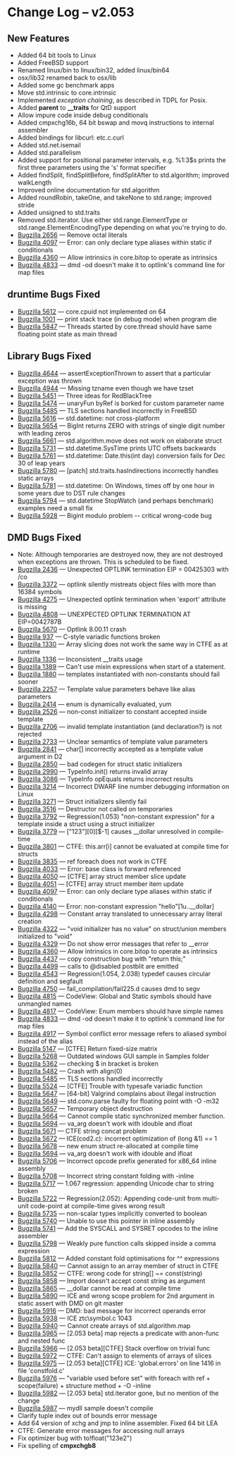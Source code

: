 # Change Log &ndash; v2.053

## New Features

* Added 64 bit tools to Linux
* Added FreeBSD support
* Renamed linux/bin to linux/bin32, added linux/bin64
* osx/lib32 renamed back to osx/lib
* Added some gc benchmark apps
* Move std.intrinsic to core.intrinsic
* Implemented *exception chaining*, as described in TDPL for Posix.
* Added **parent** to **__traits** for QtD support
* Allow impure code inside debug conditionals
* Added cmpxchg16b, 64 bit bswap and movq instructions to internal assembler
* Added bindings for libcurl: etc.c.curl
* Added std.net.isemail
* Added std.parallelism
* Added support for positional parameter intervals, e.g. %1:3$s prints the
  first three parameters using the 's' format specifier
* Added findSplit, findSplitBefore, findSplitAfter to std.algorithm;
  improved walkLength
* Improved online documentation for std.algorithm
* Added roundRobin, takeOne, and takeNone to std.range; improved stride
* Added unsigned to std.traits
* Removed std.iterator. Use either std.range.ElementType or
  std.range.ElementEncodingType depending on what you're trying to do.
* [Bugzilla 2656](/bug/2656) &mdash; Remove octal literals
* [Bugzilla 4097](/bug/4097) &mdash; Error: can only declare type aliases within static if conditionals
* [Bugzilla 4360](/bug/4360) &mdash; Allow intrinsics in core.bitop to operate as intrinsics
* [Bugzilla 4833](/bug/4833) &mdash; dmd -od doesn't make it to optlink's command line for map files

## druntime Bugs Fixed

* [Bugzilla 5612](/bug/5612) &mdash; core.cpuid not implemented on 64
* [Bugzilla 1001](/bug/1001) &mdash; print stack trace (in debug mode) when program die
* [Bugzilla 5847](/bug/5847) &mdash; Threads started by core.thread should have same floating point state as main thread

## Library Bugs Fixed

* [Bugzilla 4644](/bug/4644) &mdash; assertExceptionThrown to assert that a particular exception was thrown
* [Bugzilla 4944](/bug/4944) &mdash; Missing tzname even though we have tzset
* [Bugzilla 5451](/bug/5451) &mdash; Three ideas for RedBlackTree
* [Bugzilla 5474](/bug/5474) &mdash; unaryFun byRef is borked for custom parameter name
* [Bugzilla 5485](/bug/5485) &mdash; TLS sections handled incorrectly in FreeBSD
* [Bugzilla 5616](/bug/5616) &mdash; std.datetime: not cross-platform
* [Bugzilla 5654](/bug/5654) &mdash; BigInt returns ZERO with strings of single digit number with leading zeros
* [Bugzilla 5661](/bug/5661) &mdash; std.algorithm.move does not work on elaborate struct
* [Bugzilla 5731](/bug/5731) &mdash; std.datetime.SysTime prints UTC offsets backwards
* [Bugzilla 5761](/bug/5761) &mdash; std.datetime: Date.this(int day) conversion fails for Dec 30 of leap years
* [Bugzilla 5780](/bug/5780) &mdash; [patch] std.traits.hasIndirections incorrectly handles static arrays
* [Bugzilla 5781](/bug/5781) &mdash; std.datetime: On Windows, times off by one hour in some years due to DST rule changes
* [Bugzilla 5794](/bug/5794) &mdash; std.datetime StopWatch (and perhaps benchmark) examples need a small fix
* [Bugzilla 5928](/bug/5928) &mdash; Bigint modulo problem -- critical wrong-code bug

## DMD Bugs Fixed

* Note: Although temporaries are destroyed now, they are not destroyed when exceptions are thrown. This is scheduled to be fixed.
* [Bugzilla 2436](/bug/2436) &mdash; Unexpected OPTLINK termination EIP = 00425303 with /co
* [Bugzilla 3372](/bug/3372) &mdash; optlink silently mistreats object files with more than 16384 symbols
* [Bugzilla 4275](/bug/4275) &mdash; Unexpected optlink termination when 'export' attribute is missing
* [Bugzilla 4808](/bug/4808) &mdash; UNEXPECTED OPTLINK TERMINATION AT EIP=0042787B
* [Bugzilla 5670](/bug/5670) &mdash; Optlink 8.00.11 crash
* [Bugzilla 937](/bug/937) &mdash; C-style variadic functions broken
* [Bugzilla 1330](/bug/1330) &mdash; Array slicing does not work the same way in CTFE as at runtime
* [Bugzilla 1336](/bug/1336) &mdash; Inconsistent __traits usage
* [Bugzilla 1389](/bug/1389) &mdash; Can't use mixin expressions when start of a statement.
* [Bugzilla 1880](/bug/1880) &mdash; templates instantiated with non-constants should fail sooner
* [Bugzilla 2257](/bug/2257) &mdash; Template value parameters behave like alias parameters
* [Bugzilla 2414](/bug/2414) &mdash; enum is dynamically evaluated, yum
* [Bugzilla 2526](/bug/2526) &mdash; non-const initializer to constant accepted inside template
* [Bugzilla 2706](/bug/2706) &mdash; invalid template instantiation (and declaration?) is not rejected
* [Bugzilla 2733](/bug/2733) &mdash; Unclear semantics of template value parameters
* [Bugzilla 2841](/bug/2841) &mdash; char[] incorrectly accepted as a template value argument in D2
* [Bugzilla 2850](/bug/2850) &mdash; bad codegen for struct static initializers
* [Bugzilla 2990](/bug/2990) &mdash; TypeInfo.init() returns invalid array
* [Bugzilla 3086](/bug/3086) &mdash; TypeInfo opEquals returns incorrect results
* [Bugzilla 3214](/bug/3214) &mdash; Incorrect DWARF line number debugging information on Linux
* [Bugzilla 3271](/bug/3271) &mdash; Struct initializers silently fail
* [Bugzilla 3516](/bug/3516) &mdash; Destructor not called on temporaries
* [Bugzilla 3792](/bug/3792) &mdash; Regression(1.053) "non-constant expression" for a template inside a struct using a struct initializer
* [Bugzilla 3779](/bug/3779) &mdash; ["123"][0][$-1] causes __dollar unresolved in compile-time
* [Bugzilla 3801](/bug/3801) &mdash; CTFE: this.arr[i] cannot be evaluated at compile time for structs
* [Bugzilla 3835](/bug/3835) &mdash; ref foreach does not work in CTFE
* [Bugzilla 4033](/bug/4033) &mdash; Error: base class is forward referenced
* [Bugzilla 4050](/bug/4050) &mdash; [CTFE] array struct member slice update
* [Bugzilla 4051](/bug/4051) &mdash; [CTFE] array struct member item update
* [Bugzilla 4097](/bug/4097) &mdash; Error: can only declare type aliases within static if conditionals
* [Bugzilla 4140](/bug/4140) &mdash; Error: non-constant expression "hello"[1u..__dollar]
* [Bugzilla 4298](/bug/4298) &mdash; Constant array translated to unnecessary array literal creation
* [Bugzilla 4322](/bug/4322) &mdash; "void initializer has no value" on struct/union members initialized to "void"
* [Bugzilla 4329](/bug/4329) &mdash; Do not show error messages that refer to __error
* [Bugzilla 4360](/bug/4360) &mdash; Allow intrinsics in core.bitop to operate as intrinsics
* [Bugzilla 4437](/bug/4437) &mdash; copy construction bug with "return this;"
* [Bugzilla 4499](/bug/4499) &mdash; calls to @disabled postblit are emitted
* [Bugzilla 4543](/bug/4543) &mdash; Regression(1.054, 2.038) typedef causes circular definition and segfault
* [Bugzilla 4750](/bug/4750) &mdash; fail_compilation/fail225.d causes dmd to segv
* [Bugzilla 4815](/bug/4815) &mdash; CodeView: Global and Static symbols should have unmangled names
* [Bugzilla 4817](/bug/4817) &mdash; CodeView: Enum members should have simple names
* [Bugzilla 4833](/bug/4833) &mdash; dmd -od doesn't make it to optlink's command line for map files
* [Bugzilla 4917](/bug/4917) &mdash; Symbol conflict error message refers to aliased symbol instead of the alias
* [Bugzilla 5147](/bug/5147) &mdash; [CTFE] Return fixed-size matrix
* [Bugzilla 5268](/bug/5268) &mdash; Outdated windows GUI sample in Samples folder
* [Bugzilla 5362](/bug/5362) &mdash; checking $ in bracket is broken
* [Bugzilla 5482](/bug/5482) &mdash; Crash with align(0)
* [Bugzilla 5485](/bug/5485) &mdash; TLS sections handled incorrectly
* [Bugzilla 5524](/bug/5524) &mdash; [CTFE] Trouble with typesafe variadic function
* [Bugzilla 5647](/bug/5647) &mdash; [64-bit] Valgrind complains about illegal instruction
* [Bugzilla 5649](/bug/5649) &mdash; std.conv.parse faulty for floating point with -O -m32
* [Bugzilla 5657](/bug/5657) &mdash; Temporary object destruction
* [Bugzilla 5664](/bug/5664) &mdash; Cannot compile static synchronized member function.
* [Bugzilla 5694](/bug/5694) &mdash; va_arg doesn't work with idouble and ifloat
* [Bugzilla 5671](/bug/5671) &mdash; CTFE string concat problem
* [Bugzilla 5672](/bug/5672) &mdash; ICE(cod2.c): incorrect optimization of (long &1) == 1
* [Bugzilla 5678](/bug/5678) &mdash; new enum struct re-allocated at compile time
* [Bugzilla 5694](/bug/5694) &mdash; va_arg doesn't work with idouble and ifloat
* [Bugzilla 5706](/bug/5706) &mdash; Incorrect opcode prefix generated for x86_64 inline assembly
* [Bugzilla 5708](/bug/5708) &mdash; Incorrect string constant folding with -inline
* [Bugzilla 5717](/bug/5717) &mdash; 1.067 regression: appending Unicode char to string broken
* [Bugzilla 5722](/bug/5722) &mdash; Regression(2.052): Appending code-unit from multi-unit code-point at compile-time gives wrong result
* [Bugzilla 5735](/bug/5735) &mdash; non-scalar types implicitly converted to boolean
* [Bugzilla 5740](/bug/5740) &mdash; Unable to use this pointer in inline assembly
* [Bugzilla 5741](/bug/5741) &mdash; Add the SYSCALL and SYSRET opcodes to the inline assembler
* [Bugzilla 5798](/bug/5798) &mdash; Weakly pure function calls skipped inside a comma expression
* [Bugzilla 5812](/bug/5812) &mdash; Added constant fold optimisations for ^^ expressions
* [Bugzilla 5840](/bug/5840) &mdash; Cannot assign to an array member of struct in CTFE
* [Bugzilla 5852](/bug/5852) &mdash; CTFE: wrong code for string[] ~= const(string)
* [Bugzilla 5858](/bug/5858) &mdash; Import doesn't accept const string as argument
* [Bugzilla 5865](/bug/5865) &mdash; __dollar cannot be read at compile time
* [Bugzilla 5890](/bug/5890) &mdash; ICE and wrong scope problem for 2nd argument in static assert with DMD on git master
* [Bugzilla 5916](/bug/5916) &mdash; DMD: bad message for incorrect operands error
* [Bugzilla 5938](/bug/5938) &mdash; ICE ztc\symbol.c 1043
* [Bugzilla 5940](/bug/5940) &mdash; Cannot create arrays of std.algorithm.map
* [Bugzilla 5965](/bug/5965) &mdash; [2.053 beta] map rejects a predicate with anon-func and nested func
* [Bugzilla 5966](/bug/5966) &mdash; [2.053 beta][CTFE] Stack overflow on trivial func
* [Bugzilla 5972](/bug/5972) &mdash; CTFE: Can't assign to elements of arrays of slices
* [Bugzilla 5975](/bug/5975) &mdash; [2.053 beta][CTFE] ICE: 'global.errors' on line 1416 in file 'constfold.c'
* [Bugzilla 5976](/bug/5976) &mdash; "variable used before set" with foreach with ref + scope(failure) + structure method + -O -inline
* [Bugzilla 5982](/bug/5982) &mdash; [2.053 beta] std.iterator gone, but no mention of the change
* [Bugzilla 5987](/bug/5987) &mdash; mydll sample doesn't compile
* Clarify tuple index out of bounds error message
* Add 64 version of xchg and jmp to inline assembler. Fixed 64 bit LEA
* CTFE: Generate error messages for accessing null arrays
* Fix optimizer bug with to!float("123e2")
* Fix spelling of <strong>cmpxchgb8</strong>
